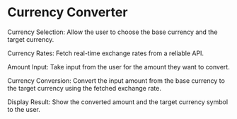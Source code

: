 # Currency Converter


Currency Selection: Allow the user to choose the base currency and the target
currency.

Currency Rates: Fetch real-time exchange rates from a reliable API.

Amount Input: Take input from the user for the amount they want to convert.

Currency Conversion: Convert the input amount from the base currency to the
target currency using the fetched exchange rate.

Display Result: Show the converted amount and the target currency symbol
to the user.
